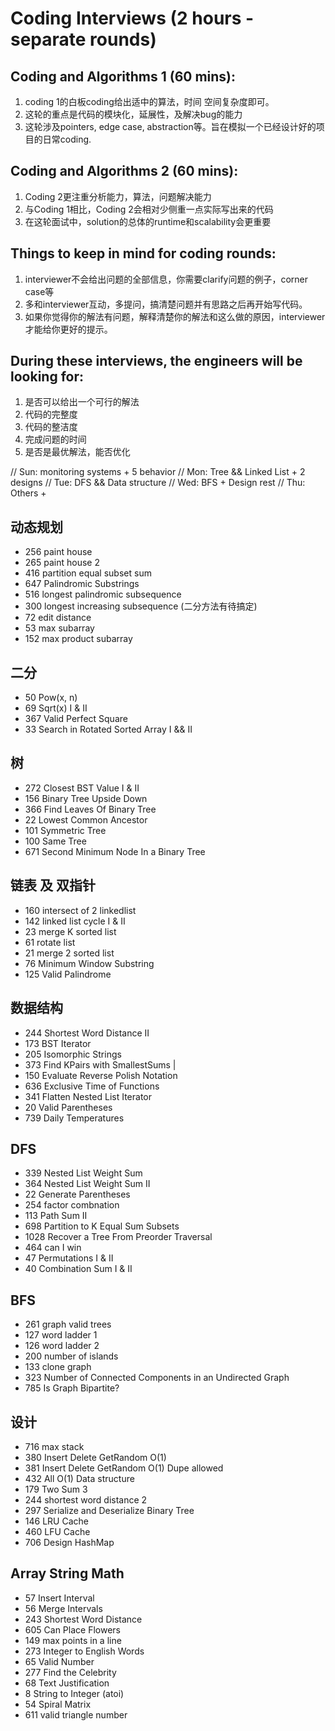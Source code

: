 # Coding Interviews (2 hours - separate rounds)

## Coding and Algorithms 1 (60 mins): 
1. coding 1的白板coding给出适中的算法，时间 空间复杂度即可。
2. 这轮的重点是代码的模块化，延展性，及解决bug的能力
3. 这轮涉及pointers, edge case, abstraction等。旨在模拟一个已经设计好的项目的日常coding. 

## Coding and Algorithms 2 (60 mins): 
1. Coding 2更注重分析能力，算法，问题解决能力
2. 与Coding 1相比，Coding 2会相对少侧重一点实际写出来的代码
3. 在这轮面试中，solution的总体的runtime和scalability会更重要

## Things to keep in mind for coding rounds:
1. interviewer不会给出问题的全部信息，你需要clarify问题的例子，corner case等
2. 多和interviewer互动，多提问，搞清楚问题并有思路之后再开始写代码。
3. 如果你觉得你的解法有问题，解释清楚你的解法和这么做的原因，interviewer才能给你更好的提示。

## During these interviews, the engineers will be looking for:
1. 是否可以给出一个可行的解法
2. 代码的完整度
3. 代码的整洁度
4. 完成问题的时间
5. 是否是最优解法，能否优化


// Sun: monitoring systems + 5 behavior
// Mon: Tree && Linked List + 2 designs
// Tue: DFS && Data structure
// Wed: BFS + Design rest
// Thu: Others +

## 动态规划
- 256          paint house    
- 265          paint house 2
- 416          partition equal subset sum
- 647          Palindromic Substrings
- 516          longest palindromic subsequence
- 300          longest increasing subsequence (二分方法有待搞定)
- 72           edit distance
- 53           max subarray
- 152          max product subarray

## 二分
- 50	         Pow(x, n)
- 69           Sqrt(x) I & II
- 367          Valid Perfect Square
- 33           Search in Rotated Sorted Array I && II

## 树
- 272          Closest BST Value I & II
- 156          Binary Tree Upside Down
- 366          Find Leaves Of Binary Tree
- 22           Lowest Common Ancestor
- 101	         Symmetric Tree
- 100	         Same Tree
- 671          Second Minimum Node In a Binary Tree

## 链表 及 双指针
- 160          intersect of 2 linkedlist
- 142          linked list cycle I & II
- 23           merge K sorted list
- 61           rotate list
- 21           merge 2 sorted list
-	76	         Minimum Window Substring
- 125	         Valid Palindrome

## 数据结构
- 244	         Shortest Word Distance II
- 173	         BST Iterator
- 205          Isomorphic Strings
- 373          Find KPairs with SmallestSums                                 |
- 150	         Evaluate Reverse Polish Notation
- 636	         Exclusive Time of Functions
- 341          Flatten Nested List Iterator
- 20	         Valid Parentheses
- 739	         Daily Temperatures

## DFS
- 339	         Nested List Weight Sum
- 364	         Nested List Weight Sum II
- 22           Generate Parentheses                  
- 254          factor combnation
- 113	         Path Sum II
- 698          Partition to K Equal Sum Subsets
- 1028	       Recover a Tree From Preorder Traversal
- 464          can I win
- 47           Permutations I & II
- 40           Combination Sum I & II

## BFS
- 261          graph valid trees
- 127          word ladder 1
- 126          word ladder 2
- 200          number of islands
- 133          clone graph
- 323          Number of Connected Components in an Undirected Graph
- 785          Is Graph Bipartite?

## 设计
- 716        max stack                               
- 380        Insert Delete GetRandom O(1) 
- 381	       Insert Delete GetRandom O(1)  Dupe allowed
- 432        All O(1) Data structure
- 179        Two Sum 3
- 244        shortest word distance 2
- 297        Serialize and Deserialize Binary Tree
- 146        LRU Cache
- 460        LFU Cache
- 706        Design HashMap

## Array String Math
- 57	         Insert Interval
- 56	         Merge Intervals
- 243	         Shortest Word Distance
- 605	         Can Place Flowers
- 149          max points in a line
- 273          Integer to English Words
- 65	         Valid Number
- 277	         Find the Celebrity
- 68	         Text Justification
- 8	           String to Integer (atoi)
- 54	         Spiral Matrix
- 611          valid triangle number
